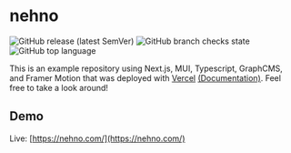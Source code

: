 # nehno

![GitHub release (latest SemVer)](https://img.shields.io/github/v/release/ajlai24/nehno)
![GitHub branch checks state](https://img.shields.io/github/checks-status/ajlai24/nehno/main)
![GitHub top language](https://img.shields.io/github/languages/top/ajlai24/nehno)

This is an example repository using Next.js, MUI, Typescript, GraphCMS, and Framer Motion that was deployed with [Vercel](https://vercel.com/) [(Documentation)](https://nextjs.org/docs/deployment). Feel free to take a look around!

## Demo

Live: [https://nehno.com/](https://nehno.com/)
